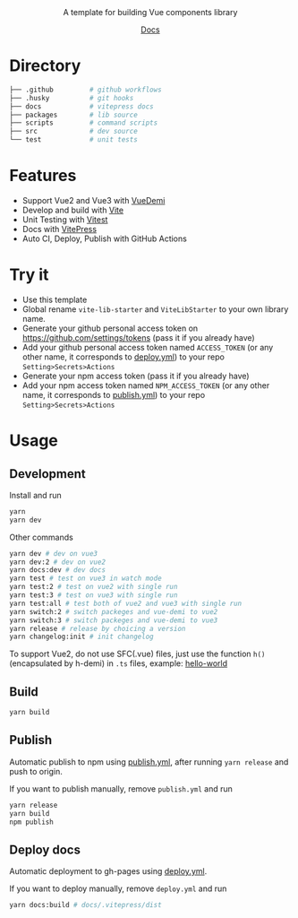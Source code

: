 <center> A template for building Vue components library

<a href="https://soullyoko.github.io/vite-lib-starter/">Docs</a>

</center>

# Directory

```bash
├── .github         # github workflows
├── .husky          # git hooks
├── docs            # vitepress docs
├── packages        # lib source
├── scripts         # command scripts
├── src             # dev source
└── test            # unit tests
```

# Features

- Support Vue2 and Vue3 with [VueDemi](https://github.com/vueuse/vue-demi)
- Develop and build with [Vite](https://cn.vitejs.dev/)
- Unit Testing with [Vitest](https://cn.vitest.dev/)
- Docs with [VitePress](https://vitejs.cn/vitepress/)
- Auto CI, Deploy, Publish with GitHub Actions

# Try it

- Use this template
- Global rename `vite-lib-starter` and `ViteLibStarter` to your own library name.
- Generate your github personal access token on https://github.com/settings/tokens (pass it if you already have)
- Add your github personal access token named `ACCESS_TOKEN` (or any other name, it corresponds to [deploy.yml](./.github/workflows/deploy.yml#L21)) to your repo `Setting>Secrets>Actions`
- Generate your npm access token (pass it if you already have)
- Add your npm access token named `NPM_ACCESS_TOKEN` (or any other name, it corresponds to [publish.yml](./.github/workflows/publish.yml#L21)) to your repo `Setting>Secrets>Actions`

# Usage

## Development

Install and run

```bash
yarn
yarn dev
```

Other commands

```bash
yarn dev # dev on vue3
yarn dev:2 # dev on vue2
yarn docs:dev # dev docs
yarn test # test on vue3 in watch mode
yarn test:2 # test on vue2 with single run
yarn test:3 # test on vue3 with single run
yarn test:all # test both of vue2 and vue3 with single run
yarn switch:2 # switch packeges and vue-demi to vue2
yarn switch:3 # switch packeges and vue-demi to vue3
yarn release # release by choicing a version
yarn changelog:init # init changelog
```

To support Vue2, do not use SFC(.vue) files, just use the function `h()` (encapsulated by h-demi) in `.ts` files, example: [hello-world](./packages/components/hello-world/index.ts)

## Build

```bash
yarn build
```

## Publish

Automatic publish to npm using [publish.yml](./.github/workflows/publish.yml), after running `yarn release` and push to origin.

If you want to publish manually, remove `publish.yml` and run

```bash
yarn release
yarn build
npm publish
```

## Deploy docs

Automatic deployment to gh-pages using [deploy.yml](./.github/workflows/deploy.yml).

If you want to deploy manually, remove `deploy.yml` and run

```bash
yarn docs:build # docs/.vitepress/dist
```
